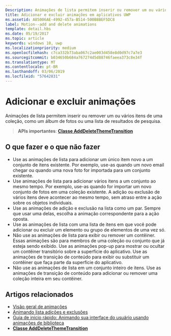 ```yaml
---
Description: Animações de lista permitem inserir ou remover um ou vários itens de uma coleção, como um álbum de fotos ou uma lista de resultados de pesquisa.
title: Adicionar e excluir animações em aplicativos UWP
ms.assetid: A85006AE-4992-457a-B514-500B8BEF5DC8
label: Motion--add and delete animations
template: detail.hbs
ms.date: 05/19/2017
ms.topic: article
keywords: windows 10, uwp
ms.localizationpriority: medium
ms.openlocfilehash: c7ca332b73aba067c2ae003d458e8d0d97c7a7e3
ms.sourcegitcommit: b034650b684a767274d5d88746faeea373c8e34f
ms.translationtype: MT
ms.contentlocale: pt-BR
ms.lasthandoff: 03/06/2019
ms.locfileid: "57642831"
---
```

# <a name="add-and-delete-animations"></a>Adicionar e excluir animações



Animações de lista permitem inserir ou remover um ou vários itens de uma coleção, como um álbum de fotos ou uma lista de resultados de pesquisa.

> **APIs importantes**: [**Classe AddDeleteThemeTransition**](https://msdn.microsoft.com/library/windows/apps/br243048)


## <a name="dos-and-donts"></a>O que fazer e o que não fazer


-   Use as animações de lista para adicionar um único item novo a um conjunto de itens existente. Por exemplo, use-as quando um novo email chegar ou quando uma nova foto for importada para um conjunto existente.
-   Use animações de lista para adicionar vários itens a um conjunto ao mesmo tempo. Por exemplo, use-as quando for importar um novo conjunto de fotos em uma coleção existente. A adição ou exclusão de vários itens deve acontecer ao mesmo tempo, sem atraso entre a ação sobre os objetos individuais.
-   Use as animações de adição e exclusão na lista como um par. Sempre que usar uma delas, escolha a animação correspondente para a ação oposta.
-   Use as animações de lista com uma lista de itens em que você pode adicionar ou excluir um elemento ou grupo de elementos de uma vez só.
-   Não use as animações de lista para exibir ou remover um contêiner. Essas animações são para membros de uma coleção ou conjunto que já esteja sendo exibido. Use as animações pop-up para mostrar ou ocultar um contêiner transitório sobre a superfície do aplicativo. Use as animações de transição de conteúdo para exibir ou substituir um contêiner que faça parte da superfície do aplicativo.
-   Não use as animações de lista em um conjunto inteiro de itens. Use as animações de transição de conteúdo para adicionar ou remover uma coleção inteira em seu contêiner.



## <a name="related-articles"></a>Artigos relacionados

* [Visão geral de animações](https://msdn.microsoft.com/library/windows/apps/mt187350)
* [Animando lista adições e exclusões](https://msdn.microsoft.com/library/windows/apps/xaml/jj649430)
* [Guia de início rápido: Animando sua interface do usuário usando animações de biblioteca](https://msdn.microsoft.com/library/windows/apps/xaml/hh452703)
* [**Classe AddDeleteThemeTransition**](https://msdn.microsoft.com/library/windows/apps/br243048)

 

 




